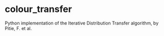 # colour_transfer
Python implementation of the Iterative Distribution Transfer algorithm, by Pitie, F. et al.
